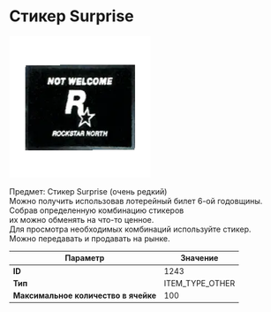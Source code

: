 # Стикер Surprise

![Item Image](../img/1243.webp?raw=true)

Предмет: Стикер Surprise (очень редкий)<br>Можно получить использовав лотерейный билет 6-ой годовщины.<br>Собрав определенную комбинацию стикеров<br>их можно обменять на что-то ценное.<br>Для просмотра необходимых комбинаций используйте стикер.<br>Можно передавать и продавать на рынке.


| Параметр | Значение |
|----------|----------|
| **ID** | 1243 |
| **Тип** | ITEM_TYPE_OTHER |
| **Максимальное количество в ячейке** | 100 |

